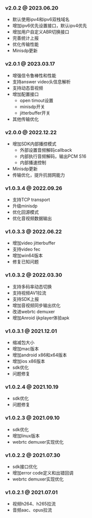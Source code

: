 ### v2.0.2 @ 2023.06.20

- 默认使用ipv4和ipv6双栈域名
- 增加ipv6优先设置接口，默认ipv4优先
- 增加用户自定义ABR切换接口
- 完善统计上报
- 优化传输性能
- Minisdp更新

### v2.0.1 @ 2023.03.17

- 增强信令鲁棒性和性能
- 支持answer video头信息解析
- 支持动态音视频
- 增加配置接口
  - open timout设置
  - minisdp开关
  - jitterbuffer开关
- 其他传输优化

### v2.0.0 @ 2022.12.22

- 增加SDK内部播控模式
  - 外部设置音频解码callback
  - 内部执行音频解码，输出PCM S16
  - 内部播速控制
- Minisdp更新
- 传输优化，提升抗弱网能力

### v1.0.3.4 @ 2022.09.26

- 支持TCP transport
- 升级minisdp
- 优化回源模式
- 优化音视频数据输出

### v1.0.3.3 @ 2022.06.22
- 增加video jitterbuffer
- 支持video fec
- 增加win64版本
- 修复已知问题

### v1.0.3.2 @ 2022.03.30
- 支持多码率动态切换
- 支持视频AV1拉流
- 支持SDK上报
- 增加音视频同步输出优化
- 改进webrtc demuxer
- 增加Anroid ijkplayer体验apk

### v1.0.3.1 @ 2021.12.01
- 缩减包大小
- 增加mac版本
- 增加android x86和x64版本
- 增加ios x86版本
- sdk优化
- 问题修复

### v1.0.2.4 @ 2021.10.19
- sdk优化
- 问题修复

### v1.0.2.3 @ 2021.09.10
- sdk优化
- 增加linux版本
- webrtc demuxer实现优化

### v1.0.2.2 @ 2021.07.30
- sdk接口优化
- 增加error code定义和出错回调
- webrtc demuxer实现优化

### v1.0.2.1 @ 2021.07.01
- 视频h264、h265拉流
- 音频aac、opus拉流
